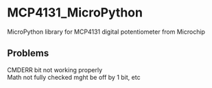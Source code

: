 # MCP4131_MicroPython
MicroPython library for MCP4131 digital potentiometer from Microchip

## Problems
CMDERR bit not working properly  
Math not fully checked mght be off by 1 bit, etc
